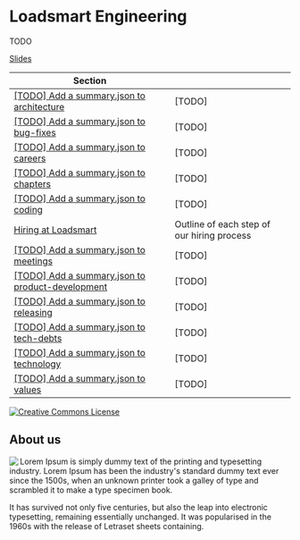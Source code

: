 # Loadsmart Engineering

TODO

[Slides](https://docs.google.com/presentation/d/12S0OM95M1eLpmkLJmXf05TyTpNvfCU_qiYTNs4rjan8/)

<!-- prettier-ignore-start -->
<!-- start_toc -->
| Section |  |
|--|--|
| [[TODO] Add a summary.json to architecture](/architecture) | [TODO] |
| [[TODO] Add a summary.json to bug-fixes](/bug-fixes) | [TODO] |
| [[TODO] Add a summary.json to careers](/careers) | [TODO] |
| [[TODO] Add a summary.json to chapters](/chapters) | [TODO] |
| [[TODO] Add a summary.json to coding](/coding) | [TODO] |
| [Hiring at Loadsmart](/hiring#readme) | Outline of each step of our hiring process |
| [[TODO] Add a summary.json to meetings](/meetings) | [TODO] |
| [[TODO] Add a summary.json to product-development](/product-development) | [TODO] |
| [[TODO] Add a summary.json to releasing](/releasing) | [TODO] |
| [[TODO] Add a summary.json to tech-debts](/tech-debts) | [TODO] |
| [[TODO] Add a summary.json to technology](/technology) | [TODO] |
| [[TODO] Add a summary.json to values](/values) | [TODO] |
<!-- end_toc -->
<!-- prettier-ignore-end -->


<a rel="license" href="https://creativecommons.org/licenses/by/4.0/"><img alt="Creative Commons License" style="border-width:0" src="https://i.creativecommons.org/l/by/4.0/88x31.png" /></a>


## About us

<a href="https://www.loadsmart.com/">
  <img align="left" src="https://avatars1.githubusercontent.com/u/10535096?s=200&v=4"/>
</a>

Lorem Ipsum is simply dummy text of the printing and typesetting industry. Lorem Ipsum has been the industry's standard dummy text ever since the 1500s, when an unknown printer took a galley of type and scrambled it to make a type specimen book. 

It has survived not only five centuries, but also the leap into electronic typesetting, remaining essentially unchanged. It was popularised in the 1960s with the release of Letraset sheets containing.



